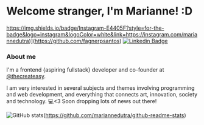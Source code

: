 # Welcome stranger, I'm Marianne! :D
https://img.shields.io/badge/Instagram-E4405F?style=for-the-badge&logo=instagram&logoColor=white&link=https://instagram.com/mariannedutra)](https://github.com/fagnerpsantos)
[![Linkedin Badge](https://img.shields.io/badge/-LinkedIn-blue?style=flat-square&logo=Linkedin&logoColor=white&link=https://www.linkedin.com/in/marianne-dutra-0086801a1/)](https://www.linkedin.com/in/marianne-dutra-0086801a1/)


### About me
I'm a frontend {aspiring fullstack} developer and co-founder at [@thecreateasy](https://www.createasy.com.br/).

I am very interested in several subjects and themes involving programming and web development, and everything that connects art, innovation, society and technology.
💻<3
Soon dropping lots of news out there!

![GitHub stats](https://github-readme-stats.vercel.app/api?username=mariannedutra&show_icons=true&theme=dracula)(https://github.com/mariannedutra/github-readme-stats)